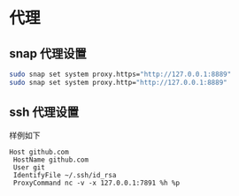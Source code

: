 # 代理

## snap 代理设置

```bash
sudo snap set system proxy.https="http://127.0.0.1:8889"
sudo snap set system proxy.http="http://127.0.0.1:8889"
```

## ssh 代理设置

样例如下

```text
Host github.com
 HostName github.com
 User git
 IdentifyFile ~/.ssh/id_rsa
 ProxyCommand nc -v -x 127.0.0.1:7891 %h %p
```
